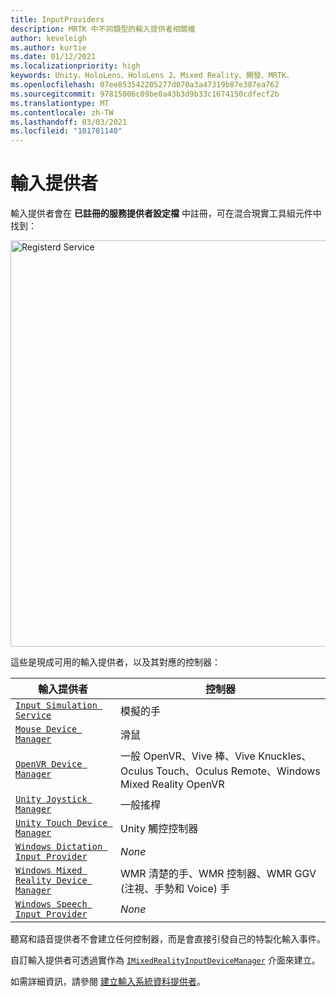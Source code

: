 ```yaml
---
title: InputProviders
description: MRTK 中不同類型的輸入提供者相關檔
author: keveleigh
ms.author: kurtie
ms.date: 01/12/2021
ms.localizationpriority: high
keywords: Unity、HoloLens、HoloLens 2、Mixed Reality、開發、MRTK、
ms.openlocfilehash: 07ee853542205277d070a3a47319b87e387ea762
ms.sourcegitcommit: 97815006c09be0a43b3d9b33c1674150cdfecf2b
ms.translationtype: MT
ms.contentlocale: zh-TW
ms.lasthandoff: 03/03/2021
ms.locfileid: "101781140"
---
```

# <a name="input-providers"></a>輸入提供者

輸入提供者會在 **已註冊的服務提供者設定檔** 中註冊，可在混合現實工具組元件中找到：

<img src="../images/input/RegisteredServiceProviders.PNG" width="650px" style="display:block;" alt="Registerd Service">

這些是現成可用的輸入提供者，以及其對應的控制器：

| 輸入提供者 | 控制器 |
| --- | --- |
| [`Input Simulation Service`](xref:Microsoft.MixedReality.Toolkit.Input.InputSimulationService) | 模擬的手 |
| [`Mouse Device Manager`](xref:Microsoft.MixedReality.Toolkit.Input.UnityInput.MouseDeviceManager) | 滑鼠  |
| [`OpenVR Device Manager`](xref:Microsoft.MixedReality.Toolkit.OpenVR.Input.OpenVRDeviceManager) | 一般 OpenVR、Vive 棒、Vive Knuckles、Oculus Touch、Oculus Remote、Windows Mixed Reality OpenVR  |
| [`Unity Joystick Manager`](xref:Microsoft.MixedReality.Toolkit.Input.UnityInput.UnityJoystickManager) | 一般搖桿  |
| [`Unity Touch Device Manager`](xref:Microsoft.MixedReality.Toolkit.Input.UnityInput.UnityTouchDeviceManager) | Unity 觸控控制器  |
| [`Windows Dictation Input Provider`](xref:Microsoft.MixedReality.Toolkit.Windows.Input.WindowsDictationInputProvider) | *None*  |
| [`Windows Mixed Reality Device Manager`](xref:Microsoft.MixedReality.Toolkit.WindowsMixedReality.Input.WindowsMixedRealityDeviceManager) | WMR 清楚的手、WMR 控制器、WMR GGV (注視、手勢和 Voice) 手 |
| [`Windows Speech Input Provider`](xref:Microsoft.MixedReality.Toolkit.Windows.Input.WindowsSpeechInputProvider) | *None* |

聽寫和語音提供者不會建立任何控制器，而是會直接引發自己的特製化輸入事件。

自訂輸入提供者可透過實作為 [`IMixedRealityInputDeviceManager`](xref:Microsoft.MixedReality.Toolkit.Input.IMixedRealityInputDeviceManager) 介面來建立。

如需詳細資訊，請參閱 [建立輸入系統資料提供者](CreateDataProvider.md)。
